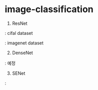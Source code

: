 # image-classification

1. ResNet 
 
 : cifal dataset
 
 : imagenet dataset


2. DenseNet

 : 예정


3. SENet

: 
